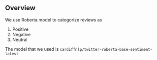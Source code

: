 Overview
---
We use Roberta model to catogorize reviews as
1. Positive
2. Negative
3. Neutral

The model that we used is `cardiffnlp/twitter-roberta-base-sentiment-latest`